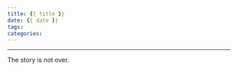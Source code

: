 ```yaml
---
title: {{ title }}
date: {{ date }}
tags:
categories:
---
```


<!-- more -->

---

The story is not over.
